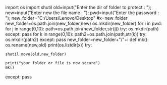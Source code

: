 import os
import shutil
old=input("Enter the dir of folder to protect : ");
new=input("Enter new the file name : ");
pwd=input("Enter the password : ");
new_folder="C:/Users/Lenovo/Desktop"
#x=new_folder
new_folder=os.path.join(new_folder,new)
os.mkdir(new_folder)
for i in pwd:
    for j in range(0,10):
        path=os.path.join(new_folder,str(j))
        try:
            os.mkdir(path)
        except:
            pass
        for k in range(0,10):
            path2=os.path.join(path,str(k))
            try:
                os.mkdir(path2)
            except:
                pass
    new_folder=new_folder+"/"+i
def mk():    
    os.rename(new,old)
    print(os.listdir(x))
try:
    
    shutil.move(old,new_folder)
    
    print("your folder or file is now secure")
    mk()
except:
    pass


